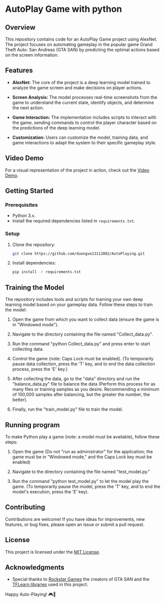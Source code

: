 # AutoPlay Game with python

## Overview

This repository contains code for an AutoPlay Game project using AlexNet. The project focuses on automating gameplay in the popular game Grand Theft Auto: San Andreas (GTA SAN) by predicting the optimal actions based on the screen information.

## Features

- **AlexNet:** The core of the project is a deep learning model trained to analyze the game screen and make decisions on player actions.

- **Screen Analysis:** The model processes real-time screenshots from the game to understand the current state, identify objects, and determine the next action.

- **Game Interaction:** The implementation includes scripts to interact with the game, sending commands to control the player character based on the predictions of the deep learning model.

- **Customization:** Users can customize the model, training data, and game interactions to adapt the system to their specific gameplay style.

## Video Demo

For a visual representation of the project in action, check out the [Video Demo](https://drive.google.com/file/d/1c0I4HnZ23pf9E7TkXGzzJUXH669avizz/view?usp=sharing).

## Getting Started

### Prerequisites

- Python 3.x.
- Install the required dependencies listed in `requirements.txt`.

### Setup

1. Clone the repository:

   ```bash
   git clone https://github.com/duongve13112002/AutoPlaying.git
   ```

2. Install dependencies:

   ```bash
   pip install -r requirements.txt
   ```

## Training the Model

The repository includes tools and scripts for training your own deep learning model based on your gameplay data. Follow these steps to train the model:

1. Open the game from which you want to collect data (ensure the game is in "Windowed mode").

2. Navigate to the directory containing the file named "Collect_data.py".

3. Run the command "python Collect_data.py" and press enter to start collecting data.

4. Control the game (note: Caps Lock must be enabled). (To temporarily pause data collection, press the 'T' key, and to end the data collection process, press the 'E' key.)

5. After collecting the data, go to the "data" directory and run the "balance_data.py" file to balance the data (Perform this process for as many files or training samples as you desire. Recommending a minimum of 100,000 samples after balancing, but the greater the number, the better).

6. Finally, run the "train_model.py" file to train the model.

## Running program

To make Python play a game (note: a model must be available), follow these steps:

1. Open the game (Do not "run as administrator" for the application; the game must be in "Windowed mode," and the Caps Lock key must be enabled)

2. Navigate to the directory containing the file named "test_model.py."

3. Run the command "python test_model.py" to let the model play the game. (To temporarily pause the model, press the 'T' key, and to end the model's execution, press the 'E' key).


## Contributing

Contributions are welcome! If you have ideas for improvements, new features, or bug fixes, please open an issue or submit a pull request.

## License

This project is licensed under the [MIT License](LICENSE).

## Acknowledgments

- Special thanks to [Rockstar Games](https://www.rockstargames.com/) the creators of GTA SAN and the [TFLearn libraries](https://github.com/tflearn/tflearn) used in this project.

Happy Auto-Playing! 🎮🚗


